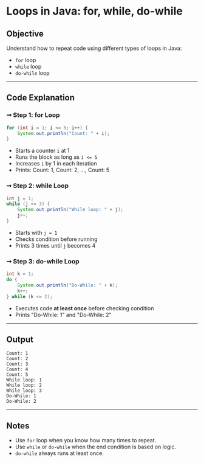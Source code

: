 # Loops in Java: for, while, do-while

## Objective

Understand how to repeat code using different types of loops in Java:

* `for` loop
* `while` loop
* `do-while` loop

---

## Code Explanation

### ➞ Step 1: for Loop

```java
for (int i = 1; i <= 5; i++) {
    System.out.println("Count: " + i);
}
```

* Starts a counter `i` at 1
* Runs the block as long as `i <= 5`
* Increases `i` by 1 in each iteration
* Prints: Count: 1, Count: 2, ..., Count: 5

### ➞ Step 2: while Loop

```java
int j = 1;
while (j <= 3) {
    System.out.println("While loop: " + j);
    j++;
}
```

* Starts with `j = 1`
* Checks condition before running
* Prints 3 times until `j` becomes 4

### ➞ Step 3: do-while Loop

```java
int k = 1;
do {
    System.out.println("Do-While: " + k);
    k++;
} while (k <= 2);
```

* Executes code **at least once** before checking condition
* Prints "Do-While: 1" and "Do-While: 2"

---

## Output

```
Count: 1
Count: 2
Count: 3
Count: 4
Count: 5
While loop: 1
While loop: 2
While loop: 3
Do-While: 1
Do-While: 2
```

---

## Notes

* Use `for` loop when you know how many times to repeat.
* Use `while` or `do-while` when the end condition is based on logic.
* `do-while` always runs at least once.
